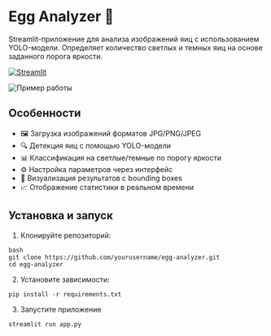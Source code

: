# Egg Analyzer 🥚  

Streamlit-приложение для анализа изображений яиц с использованием YOLO-модели. Определяет количество светлых и темных яиц на основе заданного порога яркости.  

[![Streamlit](https://static.streamlit.io/badges/streamlit_badge_black_white.svg)](https://your-app-url.streamlit.app/)  

![Пример работы](screenshots/demo.gif)  

## Особенности  

- 🖼️ Загрузка изображений форматов JPG/PNG/JPEG  
- 🔍 Детекция яиц с помощью YOLO-модели  
- 📊 Классификация на светлые/темные по порогу яркости  
- ⚙️ Настройка параметров через интерфейс  
- 📍 Визуализация результатов с bounding boxes  
- 📈 Отображение статистики в реальном времени  

## Установка и запуск  

1. Клонируйте репозиторий:
```
bash 
git clone https://github.com/yourusername/egg-analyzer.git  
cd egg-analyzer
```
2. Установите зависимости:
```
pip install -r requirements.txt
```
3. Запустите приложение
```
streamlit run app.py  
```
